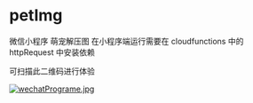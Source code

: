 # petImg
 微信小程序 萌宠解压图
在小程序端运行需要在 cloudfunctions 中的 httpRequest 中安装依赖

可扫描此二维码进行体验
 
[![wechatPrograme.jpg](https://wx2.sbimg.cn/2020/04/20/wechatPrograme.jpg)](https://sbimg.cn/image/Mw6pN)
